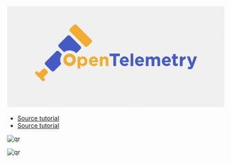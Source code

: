 <p align="left">
 <img width="600px" src="optel_logo.png" alt="qr"/>
</p>

- [Source tutorial](https://betterprogramming.pub/distributed-tracing-with-opentelemetry-and-datadog-712f8f4d520b "GitHub_Datadog")
- [Source tutorial](https://medium.com/@gerardyin/setting-up-an-opentelemetry-collector-that-exports-to-datadog-cb5d5dceadb7 "DevOpsScholl")


<p align="left">
 <img width="400px" src="otel+datadog.jpg" alt="qr"/>
</p>


<p align="left">
 <img width="400px" src="otel+datadog2.jpg" alt="qr"/>
</p>
